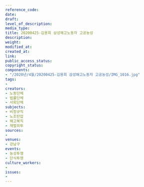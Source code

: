 ```yaml
---
reference_code: 
date: 
draft: 
level_of_description: 
media_type: 
title: 20200425-김용희 삼성해고노동자 고공농성
description: 
weight: 
modified_at: 
created_at: 
link: 
public_access_status: 
copyright_status: 
components:
- "/2020년/4월/20200425-김용희 삼성해고노동자 고공농성/IMG_1016.jpg"
tags:
- 
creators:
- 노동단체
- 법률단체
- 사회단체
subjects:
- 비정규직
- 노조탄압
- 해고복직
- 재벌외투
sources:
- 
venues:
- 강남구
events:
- 농성투쟁
- 단식투쟁
culture_workers:
- 
issues:
- 
---
```

